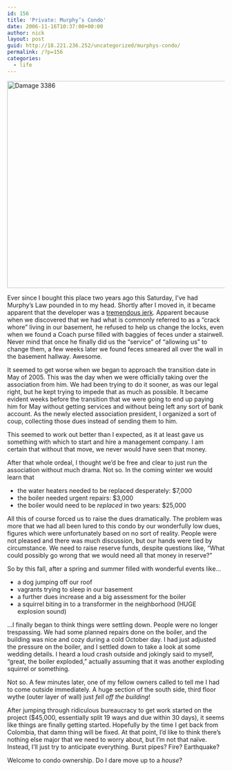 ```yaml
---
id: 156
title: 'Private: Murphy’s Condo'
date: 2006-11-16T10:37:00+00:00
author: nick
layout: post
guid: http://18.221.236.252/uncategorized/murphys-condo/
permalink: /?p=156
categories:
  - life
---
```

<a data-flickr-embed="true" data-header="true" data-footer="true" href="https://www.flickr.com/photos/tcob/268105021/" title="Damage 3386"><img loading="lazy" src="https://farm1.staticflickr.com/86/268105021_521531589a_z.jpg" width="640" height="480" alt="Damage 3386" /></a>

Ever since I bought this place two years ago this Saturday, I&#8217;ve had Murphy&#8217;s Law pounded in to my head. Shortly after I moved in, it became apparent that the developer was a [tremendous jerk](http://citypages.com/databank/20/995/article8326.asp). Apparent because when we discovered that we had what is commonly referred to as a &#8220;crack whore&#8221; living in our basement, he refused to help us change the locks, even when we found a Coach purse filled with baggies of feces under a stairwell. Never mind that once he finally did us the &#8220;service&#8221; of &#8220;allowing us&#8221; to change them, a few weeks later we found feces smeared all over the wall in the basement hallway. Awesome.

It seemed to get worse when we began to approach the transition date in May of 2005. This was the day when we were officially taking over the association from him. We had been trying to do it sooner, as was our legal right, but he kept trying to impede that as much as possible. It became evident weeks before the transition that we were going to end up paying him for May without getting services and without being left any sort of bank account. As the newly elected association president, I organized a sort of coup, collecting those dues instead of sending them to him.

This seemed to work out better than I expected, as it at least gave us something with which to start and hire a management company. I am certain that without that move, we never would have seen that money.

After that whole ordeal, I thought we&#8217;d be free and clear to just run the association without much drama. Not so. In the coming winter we would learn that

  * the water heaters needed to be replaced desperately: $7,000
  * the boiler needed urgent repairs: $3,000
  * the boiler would need to be _replaced_ in two years: $25,000

All this of course forced us to raise the dues dramatically. The problem was more that we had all been lured to this condo by our wonderfully low dues, figures which were unfortunately based on no sort of reality. People were not pleased and there was much discussion, but our hands were tied by circumstance. We need to raise reserve funds, despite questions like, &#8220;What could possibly go wrong that we would need all that money in reserve?&#8221;

So by this fall, after a spring and summer filled with wonderful events like&#8230;

  * a dog jumping off our roof
  * vagrants trying to sleep in our basement
  * a further dues increase and a big assessment for the boiler
  * a squirrel biting in to a transformer in the neighborhood (HUGE explosion sound)

&#8230;I finally began to think things were settling down. People were no longer trespassing. We had some planned repairs done on the boiler, and the building was nice and cozy during a cold October day. I had just adjusted the pressure on the boiler, and I settled down to take a look at some wedding details. I heard a loud crash outside and jokingly said to myself, &#8220;great, the boiler exploded,&#8221; actually assuming that it was another exploding squirrel or something.

Not so. A few minutes later, one of my fellow owners called to tell me I had to come outside immediately. A huge section of the south side, third floor wythe (outer layer of wall) just _fell off the building_!

After jumping through ridiculous bureaucracy to get work started on the project ($45,000, essentially split 19 ways and due within 30 days), it seems like things are finally getting started. Hopefully by the time I get back from Colombia, that damn thing will be fixed. At that point, I&#8217;d like to think there&#8217;s nothing else major that we need to worry about, but I&#8217;m not that naïve. Instead, I&#8217;ll just try to anticipate everything. Burst pipes? Fire? Earthquake?

Welcome to condo ownership. Do I dare move up to a _house_?